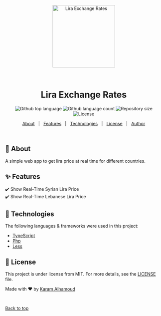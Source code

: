 <div align="center" id="top"> 
  <img src="images/favicon.ico"  width="200px" alt="Lira Exchange Rates" />

  &#xa0;

  <!-- <a href="https://liraexchangerates.netlify.app">Demo</a> -->
</div>

<h1 align="center">Lira Exchange Rates</h1>

<p align="center">
  <img alt="Github top language" src="https://img.shields.io/github/languages/top/karamalhamoud/lira-exchange-rates?color=56BEB8">

  <img alt="Github language count" src="https://img.shields.io/github/languages/count/karamalhamoud/lira-exchange-rates?color=56BEB8">

  <img alt="Repository size" src="https://img.shields.io/github/repo-size/karamalhamoud/lira-exchange-rates?color=56BEB8">

  <img alt="License" src="https://img.shields.io/github/license/karamalhamoud/lira-exchange-rates?color=56BEB8">

  <!-- <img alt="Github issues" src="https://img.shields.io/github/issues/karamalhamoud/lira-exchange-rates?color=56BEB8" /> -->

  <!-- <img alt="Github forks" src="https://img.shields.io/github/forks/karamalhamoud/lira-exchange-rates?color=56BEB8" /> -->

  <!-- <img alt="Github stars" src="https://img.shields.io/github/stars/karamalhamoud/lira-exchange-rates?color=56BEB8" /> -->
</p>

<!-- Status -->

<!-- <h4 align="center"> 
	🚧  Lira Exchange Rates 🚀 Under construction...  🚧
</h4> 

<hr> -->

<p align="center">
  <a href="#dart-about">About</a> &#xa0; | &#xa0; 
  <a href="#sparkles-features">Features</a> &#xa0; | &#xa0;
  <a href="#rocket-technologies">Technologies</a> &#xa0; | &#xa0;
  <a href="#memo-license">License</a> &#xa0; | &#xa0;
  <a href="https://github.com/karamalhamoud" target="_blank">Author</a>
</p>

<br>

## :dart: About ##

A simple web app to get lira price at real time for different countries.

## :sparkles: Features ##

:heavy_check_mark: Show Real-Time Syrian Lira Price\
:heavy_check_mark: Show Real-Time Lebanese Lira Price

## :rocket: Technologies ##

The following languages & frameworks were used in this project:

- [TypeScript](https://www.typescriptlang.org/)
- [Php](https://www.php.net/)
- [Less](http://lesscss.org/)


## :memo: License ##

This project is under license from MIT. For more details, see the [LICENSE](LICENSE.md) file.


Made with :heart: by <a href="https://github.com/karamalhamoud" target="_blank">Karam Alhamoud</a>

&#xa0;

<a href="#top">Back to top</a>
